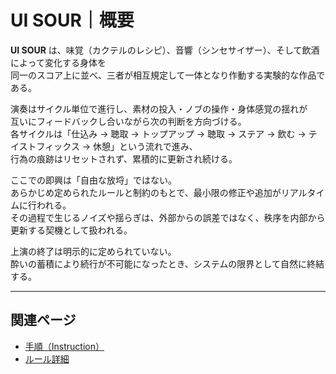 # UI SOUR｜概要

**UI SOUR** は、味覚（カクテルのレシピ）、音響（シンセサイザー）、そして飲酒によって変化する身体を  
同一のスコア上に並べ、三者が相互規定して一体となり作動する実験的な作品である。

演奏はサイクル単位で進行し、素材の投入・ノブの操作・身体感覚の揺れが  
互いにフィードバックし合いながら次の判断を方向づける。  
各サイクルは「仕込み → 聴取 → トップアップ → 聴取 → ステア → 飲む → テイストフィックス → 休憩」という流れで進み、  
行為の痕跡はリセットされず、累積的に更新され続ける。

ここでの即興は「自由な放埒」ではない。  
あらかじめ定められたルールと制約のもとで、最小限の修正や追加がリアルタイムに行われる。  
その過程で生じるノイズや揺らぎは、外部からの誤差ではなく、秩序を内部から更新する契機として扱われる。

上演の終了は明示的に定められていない。  
酔いの蓄積により続行が不可能になったとき、システムの限界として自然に終結する。

---

## 関連ページ
- [手順（Instruction）](instruction.md)
- [ルール詳細](rules-detail.md)  
